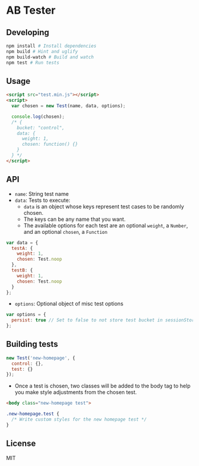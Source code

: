 # AB Tester

## Developing
```bash
npm install # Install dependencies
npm build # Hint and uglify
npm build-watch # Build and watch
npm test # Run tests
```

## Usage
```html
<script src="test.min.js"></script>
<script>
  var chosen = new Test(name, data, options);

  console.log(chosen);
  /* {
    bucket: "control",
    data: {
      weight: 1,
      chosen: function() {}
    }
  } */
</script>
```

## API
* `name`: String test name
* `data`: Tests to execute:
  * `data` is an object whose keys represent test cases to be randomly chosen.
  * The keys can be any name that you want.
  * The available options for each test are an optional `weight`, a `Number`, and an optional `chosen`, a `Function`

```javascript
var data = {
  testA: {
    weight: 1,
    chosen: Test.noop
  },
  testB: {
    weight: 1,
    chosen: Test.noop
  }
};
```

* `options`: Optional object of misc test options
```javascript
var options = {
  persist: true // Set to false to not store test bucket in sessionStorage
};
```

## Building tests
```javascript
new Test('new-homepage', {
  control: {},
  test: {}
});
```
* Once a test is chosen, two classes will be added to the body tag to help you make style adjustments from the chosen test.

```html
<body class="new-homepage test">
```
```css
.new-homepage.test {
  /* Write custom styles for the new homepage test */
}
```


## License

MIT
